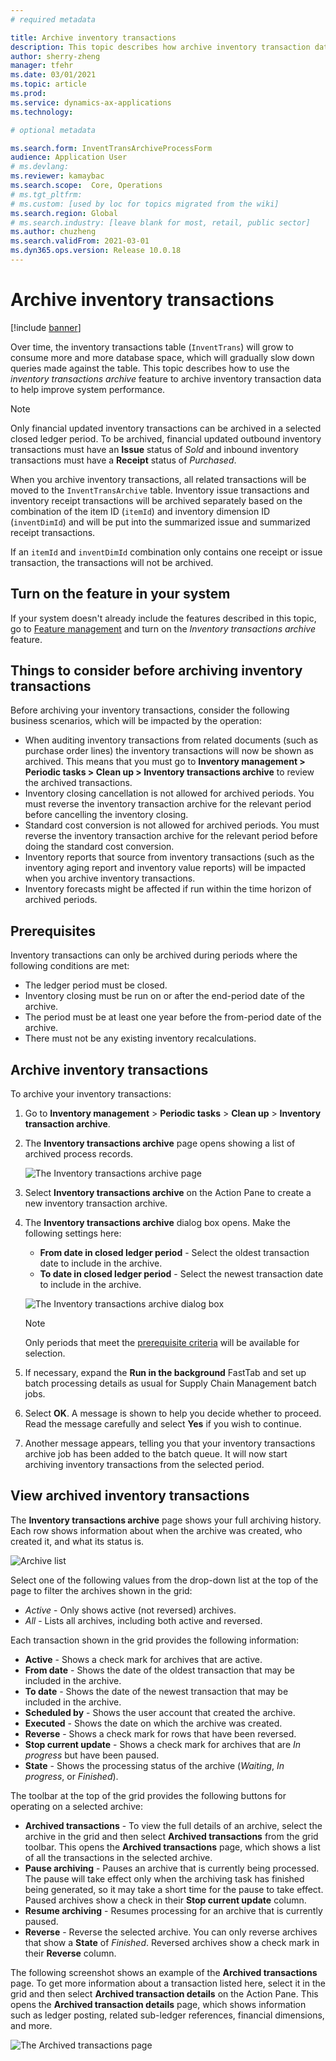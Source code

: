 ```yaml
---
# required metadata

title: Archive inventory transactions
description: This topic describes how archive inventory transaction data to help improve the system performance.
author: sherry-zheng
manager: tfehr
ms.date: 03/01/2021
ms.topic: article
ms.prod: 
ms.service: dynamics-ax-applications
ms.technology: 

# optional metadata

ms.search.form: InventTransArchiveProcessForm
audience: Application User
# ms.devlang: 
ms.reviewer: kamaybac
ms.search.scope:  Core, Operations
# ms.tgt_pltfrm: 
# ms.custom: [used by loc for topics migrated from the wiki]
ms.search.region: Global
# ms.search.industry: [leave blank for most, retail, public sector]
ms.author: chuzheng
ms.search.validFrom: 2021-03-01
ms.dyn365.ops.version: Release 10.0.18
---
```

# Archive inventory transactions

[!include [banner](../includes/banner.md)]

Over time, the inventory transactions table (`InventTrans`) will grow to consume more and more database space, which will gradually slow down queries made against the table. This topic describes how to use the *inventory transactions archive* feature to archive inventory transaction data to help improve system performance.

> [!NOTE]
> Only financial updated inventory transactions can be archived in a selected closed ledger period. To be archived, financial updated outbound inventory transactions must have an **Issue** status of *Sold* and inbound inventory transactions must have a **Receipt** status of *Purchased*.

When you archive inventory transactions, all related transactions will be moved to the `InventTransArchive` table. Inventory issue transactions and inventory receipt transactions will be archived separately based on the combination of the item ID (`itemId`) and inventory dimension ID (`inventDimId`) and will be put into the summarized issue and summarized receipt transactions.

If an `itemId` and `inventDimId` combination only contains one receipt or issue transaction, the transactions will not be archived.

## Turn on the feature in your system

If your system doesn't already include the features described in this topic, go to [Feature management](../../fin-ops-core/fin-ops/get-started/feature-management/feature-management-overview.md) and turn on the *Inventory transactions archive* feature.

## Things to consider before archiving inventory transactions

Before archiving your inventory transactions, consider the following business scenarios, which will be impacted by the operation:

- When auditing inventory transactions from related documents (such as purchase order lines) the inventory transactions will now be shown as archived. This means that you must go to **Inventory management \> Periodic tasks \> Clean up \> Inventory transactions archive** to review the archived transactions.
- Inventory closing cancellation is not allowed for archived periods. You must reverse the inventory transaction archive for the relevant period before cancelling the inventory closing.
- Standard cost conversion is not allowed for archived periods. You must reverse the inventory transaction archive for the relevant period before doing the standard cost conversion.
- Inventory reports that source from inventory transactions (such as the inventory aging report and inventory value reports) will be impacted when you archive inventory transactions.
- Inventory forecasts might be affected if run within the time horizon of archived periods.

## Prerequisites

Inventory transactions can only be archived during periods where the following conditions are met:

- The ledger period must be closed.
- Inventory closing must be run on or after the end-period date of the archive.
- The period must be at least one year before the from-period date of the archive.
- There must not be any existing inventory recalculations.

## Archive inventory transactions

To archive your inventory transactions:

1. Go to **Inventory management** \> **Periodic tasks** \> **Clean up** \> **Inventory transaction archive**.
1. The **Inventory transactions archive** page opens showing a list of archived process records.

    ![The Inventory transactions archive page](media/archive-inventory-empty.png "The Inventory transactions archive page")

1. Select **Inventory transactions archive** on the Action Pane to create a new inventory transaction archive.
1. The **Inventory transactions archive** dialog box opens. Make the following settings here:

    - **From date in closed ledger period** - Select the oldest transaction date to include in the archive.
    - **To date in closed ledger period** - Select the newest transaction date to include in the archive.

    ![The Inventory transactions archive dialog box](media/archive-inventory-dates.png "The Inventory transactions archive dialog box")

    > [!NOTE]
    > Only periods that meet the [prerequisite criteria](#prerequisites) will be available for selection.

1. If necessary, expand the **Run in the background** FastTab and set up batch processing details as usual for Supply Chain Management batch jobs.
1. Select **OK**. A message is shown to help you decide whether to proceed. Read the message carefully and select **Yes** if you wish to continue.
1. Another message appears, telling you that your inventory transactions archive job has been added to the batch queue. It will now start archiving inventory transactions from the selected period.

## View archived inventory transactions

The **Inventory transactions archive** page shows your full archiving history. Each row shows information about when the archive was created, who created it, and what its status is.

![Archive list](media/archive-inventory-full.png "Archive list")

Select one of the following values from the drop-down list at the top of the page to filter the archives shown in the grid:

- *Active* - Only shows active (not reversed) archives.
- *All* - Lists all archives, including both active and reversed.

Each transaction shown in the grid provides the following information:

- **Active** - Shows a check mark for archives that are active.
- **From date** - Shows the date of the oldest transaction that may be included in the archive.
- **To date** - Shows the date of the newest transaction that may be included in the archive.
- **Scheduled by** - Shows the user account that created the archive.
- **Executed** - Shows the date on which the archive was created.
- **Reverse** - Shows a check mark for rows that have been reversed.
- **Stop current update** - Shows a check mark for archives that are *In progress* but have been paused.
- **State** - Shows the processing status of the archive (*Waiting*, *In progress*, or *Finished*).

The toolbar at the top of the grid provides the following buttons for operating on a selected archive:

- **Archived transactions** - To view the full details of an archive, select the archive in the grid and then select **Archived transactions** from the grid toolbar. This opens the **Archived transactions** page, which shows a list of all the transactions in the selected archive.
- **Pause archiving** - Pauses an archive that is currently being processed. The pause will take effect only when the archiving task has finished being generated, so it may take a short time for the pause to take effect. Paused archives show a check in their **Stop current update** column.
- **Resume archiving** - Resumes processing for an archive that is currently paused.
- **Reverse** - Reverse the selected archive. You can only reverse archives that show a **State** of *Finished*. Reversed archives show a check mark in their **Reverse** column.

The following screenshot shows an example of the **Archived transactions** page. To get more information about a transaction listed here, select it in the grid and then select **Archived transaction details** on the Action Pane. This opens the **Archived transaction details** page, which shows information such as ledger posting, related sub-ledger references, financial dimensions, and more.

![The Archived transactions page](media/archive-inventory-transactions.png "The Archived transactions page")
